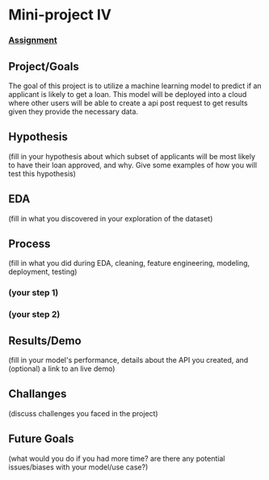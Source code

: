 # Mini-project IV

### [Assignment](assignment.md)

## Project/Goals
The goal of this project is to utilize a machine learning model to predict if an applicant is likely to get a loan. This model will be deployed into a cloud where other users will be able to create a api post request to get results given they provide the necessary data. 

## Hypothesis
(fill in your hypothesis about which subset of applicants will be most likely to have their loan approved, and why. Give some examples of how you will test this hypothesis)

## EDA 
(fill in what you discovered in your exploration of the dataset)


## Process
(fill in what you did during EDA, cleaning, feature engineering, modeling, deployment, testing)
### (your step 1)
### (your step 2)

## Results/Demo
(fill in your model's performance, details about the API you created, and (optional) a link to an live demo)

## Challanges 
(discuss challenges you faced in the project)

## Future Goals
(what would you do if you had more time? are there any potential issues/biases with your model/use case?)